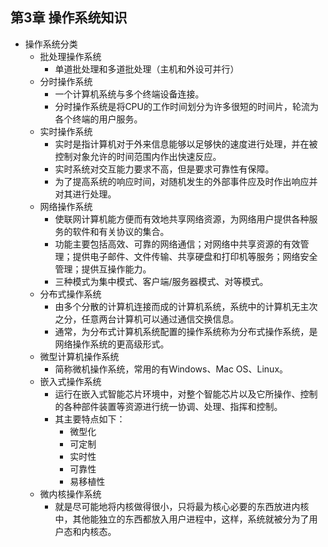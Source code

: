 ## 第3章 操作系统知识
- 操作系统分类
	- 批处理操作系统
		- 单道批处理和多道批处理（主机和外设可并行）
	- 分时操作系统
		- 一个计算机系统与多个终端设备连接。
		- 分时操作系统是将CPU的工作时间划分为许多很短的时间片，轮流为各个终端的用户服务。
	- 实时操作系统
		- 实时是指计算机对于外来信息能够以足够快的速度进行处理，并在被控制对象允许的时间范围内作出快速反应。
		- 实时系统对交互能力要求不高，但是要求可靠性有保障。
		- 为了提高系统的响应时间，对随机发生的外部事件应及时作出响应并对其进行处理。
	- 网络操作系统
		- 使联网计算机能方便而有效地共享网络资源，为网络用户提供各种服务的软件和有关协议的集合。
		- 功能主要包括高效、可靠的网络通信；对网络中共享资源的有效管理；提供电子邮件、文件传输、共享硬盘和打印机等服务；网络安全管理；提供互操作能力。
		- 三种模式为集中模式、客户端/服务器模式、对等模式。
	- 分布式操作系统
		- 由多个分散的计算机连接而成的计算机系统，系统中的计算机无主次之分，任意两台计算机可以通过通信交换信息。
		- 通常，为分布式计算机系统配置的操作系统称为分布式操作系统，是网络操作系统的更高级形式。
	- 微型计算机操作系统
		- 简称微机操作系统，常用的有Windows、Mac OS、Linux。
	- 嵌入式操作系统
		- 运行在嵌入式智能芯片环境中，对整个智能芯片以及它所操作、控制的各种部件装置等资源进行统一协调、处理、指挥和控制。
		- 其主要特点如下：
			- 微型化
			- 可定制
			- 实时性
			- 可靠性
			- 易移植性
	- 微内核操作系统
		- 就是尽可能地将内核做得很小，只将最为核心必要的东西放进内核中，其他能独立的东西都放入用户进程中，这样，系统就被分为了用户态和内核态。